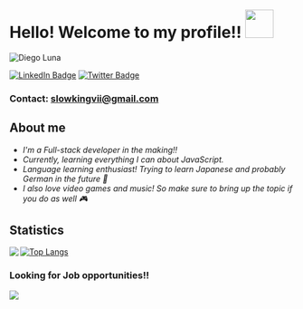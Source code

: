 # Hello! Welcome to my profile!! <img src="https://media.giphy.com/media/OpBA2nKQog7LENz8Of/giphy.gif" height="50px">
![Diego Luna](https://user-images.githubusercontent.com/58125939/179345232-2c114979-ff6f-42fe-b0c9-05252f5ecc73.png)

[![LinkedIn Badge](https://img.shields.io/badge/LinkedIn-0077B5?style=for-the-badge&logo=linkedin&logoColor=white)](https://www.linkedin.com/in/diego-luna-granados/)
[![Twitter Badge](https://img.shields.io/badge/Twitter-1DA1F2?style=for-the-badge&logo=twitter&logoColor=white)](https://twitter.com/SlowKingVI)

### Contact: [slowkingvii@gmail.com](mailto:slowkingvii@gmail.com)

## About me
- *I'm a Full-stack developer in the making!!*
- *Currently, learning everything I can about JavaScript.*
- *Language learning enthusiast! Trying to learn Japanese and probably German in the future 🤞*
- *I also love video games and music! So make sure to bring up the topic if you do as well 🎮*

## Statistics
<a href="https://github.com/anuraghazra/github-readme-stats">
  <img align="left" src="https://github-readme-stats.vercel.app/api?username=SlowKingV&count_private=true&show_icons=true&theme=radical">
</a>

[![Top Langs](https://github-readme-stats.vercel.app/api/top-langs/?username=anuraghazra)](https://github.com/anuraghazra/github-readme-stats)

### Looking for Job opportunities!! 
![](https://img.shields.io/badge/Job%20Search%20Staus%3A-Open-green?style=for-the-badge)
